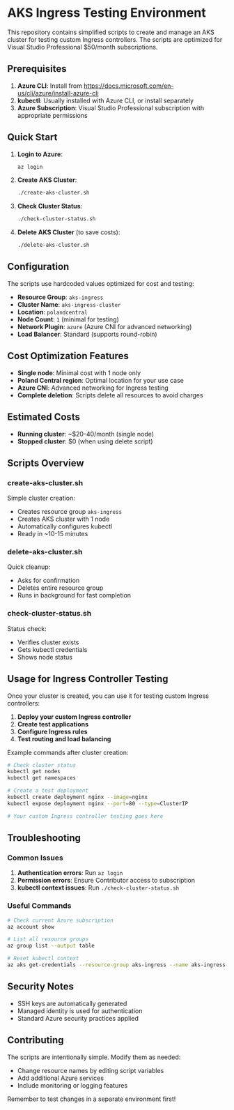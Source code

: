 # AKS Ingress Testing Environment

This repository contains simplified scripts to create and manage an AKS cluster for testing custom Ingress controllers. The scripts are optimized for Visual Studio Professional $50/month subscriptions.

## Prerequisites

1. **Azure CLI**: Install from https://docs.microsoft.com/en-us/cli/azure/install-azure-cli
2. **kubectl**: Usually installed with Azure CLI, or install separately
3. **Azure Subscription**: Visual Studio Professional subscription with appropriate permissions

## Quick Start

1. **Login to Azure**:
   ```bash
   az login
   ```

2. **Create AKS Cluster**:
   ```bash
   ./create-aks-cluster.sh
   ```

3. **Check Cluster Status**:
   ```bash
   ./check-cluster-status.sh
   ```

4. **Delete AKS Cluster** (to save costs):
   ```bash
   ./delete-aks-cluster.sh
   ```

## Configuration

The scripts use hardcoded values optimized for cost and testing:

- **Resource Group**: `aks-ingress`
- **Cluster Name**: `aks-ingress-cluster`
- **Location**: `polandcentral`
- **Node Count**: `1` (minimal for testing)
- **Network Plugin**: `azure` (Azure CNI for advanced networking)
- **Load Balancer**: Standard (supports round-robin)

## Cost Optimization Features

- **Single node**: Minimal cost with 1 node only
- **Poland Central region**: Optimal location for your use case
- **Azure CNI**: Advanced networking for Ingress testing
- **Complete deletion**: Scripts delete all resources to avoid charges

## Estimated Costs

- **Running cluster**: ~$20-40/month (single node)
- **Stopped cluster**: $0 (when using delete script)

## Scripts Overview

### create-aks-cluster.sh

Simple cluster creation:
- Creates resource group `aks-ingress`
- Creates AKS cluster with 1 node
- Automatically configures kubectl
- Ready in ~10-15 minutes

### delete-aks-cluster.sh

Quick cleanup:
- Asks for confirmation
- Deletes entire resource group
- Runs in background for fast completion

### check-cluster-status.sh

Status check:
- Verifies cluster exists
- Gets kubectl credentials
- Shows node status

## Usage for Ingress Controller Testing

Once your cluster is created, you can use it for testing custom Ingress controllers:

1. **Deploy your custom Ingress controller**
2. **Create test applications**
3. **Configure Ingress rules**
4. **Test routing and load balancing**

Example commands after cluster creation:
```bash
# Check cluster status
kubectl get nodes
kubectl get namespaces

# Create a test deployment
kubectl create deployment nginx --image=nginx
kubectl expose deployment nginx --port=80 --type=ClusterIP

# Your custom Ingress controller testing goes here
```

## Troubleshooting

### Common Issues

1. **Authentication errors**: Run `az login`
2. **Permission errors**: Ensure Contributor access to subscription
3. **kubectl context issues**: Run `./check-cluster-status.sh`

### Useful Commands

```bash
# Check current Azure subscription
az account show

# List all resource groups
az group list --output table

# Reset kubectl context
az aks get-credentials --resource-group aks-ingress --name aks-ingress-cluster
```

## Security Notes

- SSH keys are automatically generated
- Managed identity is used for authentication
- Standard Azure security practices applied

## Contributing

The scripts are intentionally simple. Modify them as needed:
- Change resource names by editing script variables
- Add additional Azure services
- Include monitoring or logging features

Remember to test changes in a separate environment first!
